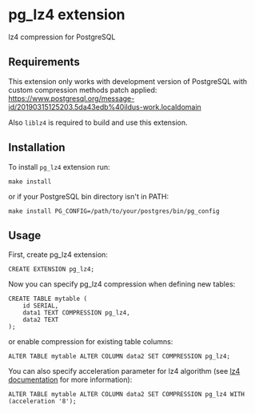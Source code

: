 # pg_lz4 extension

lz4 compression for PostgreSQL

## Requirements

This extension only works with development version of PostgreSQL with custom compression methods patch applied:
https://www.postgresql.org/message-id/20190315125203.5da43edb%40ildus-work.localdomain

Also `liblz4` is required to build and use this extension.

## Installation

To install `pg_lz4` extension run:

```
make install
```

or if your PostgreSQL bin directory isn't in PATH:

```
make install PG_CONFIG=/path/to/your/postgres/bin/pg_config
```

## Usage

First, create pg_lz4 extension:

```
CREATE EXTENSION pg_lz4;
```

Now you can specify pg_lz4 compression when defining new tables:

```
CREATE TABLE mytable (
	id SERIAL,
	data1 TEXT COMPRESSION pg_lz4,
	data2 TEXT
);
```

or enable compression for existing table columns:

```
ALTER TABLE mytable ALTER COLUMN data2 SET COMPRESSION pg_lz4;
```

You can also specify acceleration parameter for lz4 algorithm (see [lz4 documentation](https://github.com/lz4/lz4) for more information):

```
ALTER TABLE mytable ALTER COLUMN data2 SET COMPRESSION pg_lz4 WITH (acceleration '8');
```
